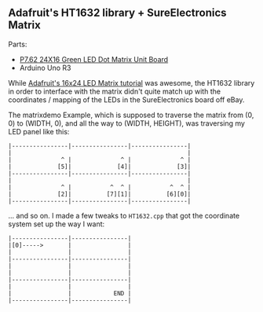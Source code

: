 ## Adafruit's HT1632 library + SureElectronics Matrix

Parts:

* [P7.62 24X16 Green LED Dot Matrix Unit Board](http://www.sureelectronics.net/goods.php?id=1123)
* Arduino Uno R3

While [Adafruit's 16x24 LED Matrix tutorial](http://ladyada.net/products/16x24LEDmatrix/) was awesome, the HT1632 library in order to interface with the matrix didn't quite match up with the coordinates / mapping of the LEDs in the SureElectronics board off eBay.

The matrixdemo Example, which is supposed to traverse the matrix from (0, 0) to (WIDTH, 0), and all the way to (WIDTH, HEIGHT), was traversing my LED panel like this:

	|----------------|----------------|----------------|
	|                                                  |
	|              ^ |              ^ |              ^ |
	|             [5]|             [4]|             [3]|
	|----------------|----------------|----------------|
	|                                                  |
	|              ^ |           ^  ^ |           ^  ^ |
	|             [2]|          [7][1]|          [6][0]|
	|----------------|----------------|----------------|
	
... and so on. I made a few tweaks to ```HT1632.cpp``` that got the coordinate system set up the way I want:

	|----------------|----------------|
	|[0]----->       |                |
	|                |                |
	|----------------|----------------|
	|                |                |
	|                |                |
	|----------------|----------------|
	|                |                |
	|                |            END |
	|----------------|----------------|
